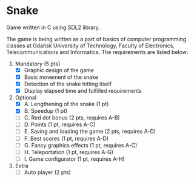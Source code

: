 # Snake

Game written in C using SDL2 library.

The game is being written as a part of basics of computer programming classes at Gdańsk University of Technology, Faculty of Electronics, Telecommunications and Informatics. The requirements are listed below:

1. Mandatory (5 pts)
    - [x] Graphic design of the game
    - [x] Basic movement of the snake
    - [x] Detection of the snake hitting itself
    - [x] Display elapsed time and fulfilled requirements
2. Optional
    - [x] A. Lengthening of the snake (1 pt)
    - [x] B. Speedup (1 pt)
    - [ ] C. Red dot bonus (2 pts, requires A-B)
    - [ ] D. Points (1 pt, requires A-C)
    - [ ] E. Saving and loading the game (2 pts, requires A-D)
    - [ ] F. Best scores (1 pt, requires A-D)
    - [ ] G. Fancy graphics effects (1 pt, requires A-C)
    - [ ] H. Teleportation (1 pt, requires A-G)
    - [ ] I. Game configurator (1 pt, requires A-H)
3. Extra
    - [ ] Auto player (2 pts)

